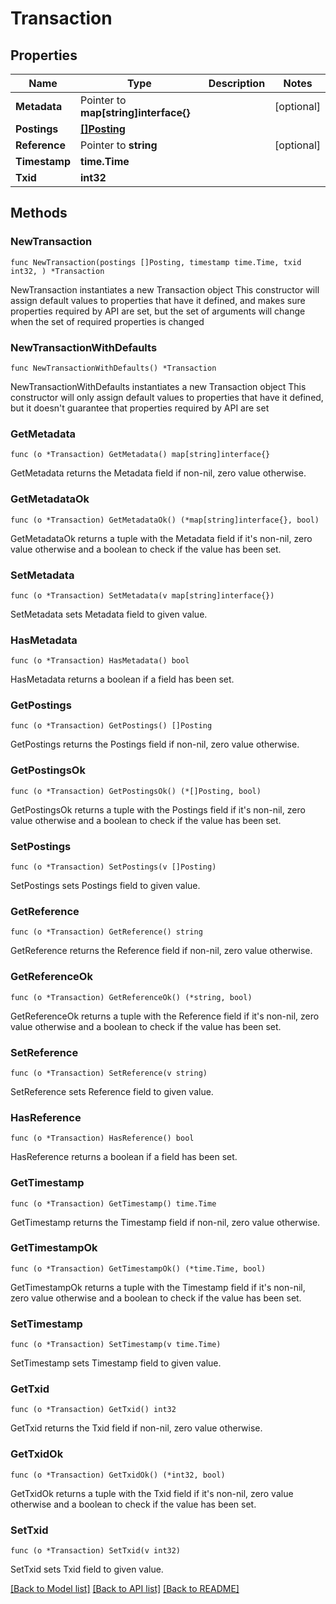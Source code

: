 # Transaction

## Properties

Name | Type | Description | Notes
------------ | ------------- | ------------- | -------------
**Metadata** | Pointer to **map[string]interface{}** |  | [optional] 
**Postings** | [**[]Posting**](Posting.md) |  | 
**Reference** | Pointer to **string** |  | [optional] 
**Timestamp** | **time.Time** |  | 
**Txid** | **int32** |  | 

## Methods

### NewTransaction

`func NewTransaction(postings []Posting, timestamp time.Time, txid int32, ) *Transaction`

NewTransaction instantiates a new Transaction object
This constructor will assign default values to properties that have it defined,
and makes sure properties required by API are set, but the set of arguments
will change when the set of required properties is changed

### NewTransactionWithDefaults

`func NewTransactionWithDefaults() *Transaction`

NewTransactionWithDefaults instantiates a new Transaction object
This constructor will only assign default values to properties that have it defined,
but it doesn't guarantee that properties required by API are set

### GetMetadata

`func (o *Transaction) GetMetadata() map[string]interface{}`

GetMetadata returns the Metadata field if non-nil, zero value otherwise.

### GetMetadataOk

`func (o *Transaction) GetMetadataOk() (*map[string]interface{}, bool)`

GetMetadataOk returns a tuple with the Metadata field if it's non-nil, zero value otherwise
and a boolean to check if the value has been set.

### SetMetadata

`func (o *Transaction) SetMetadata(v map[string]interface{})`

SetMetadata sets Metadata field to given value.

### HasMetadata

`func (o *Transaction) HasMetadata() bool`

HasMetadata returns a boolean if a field has been set.

### GetPostings

`func (o *Transaction) GetPostings() []Posting`

GetPostings returns the Postings field if non-nil, zero value otherwise.

### GetPostingsOk

`func (o *Transaction) GetPostingsOk() (*[]Posting, bool)`

GetPostingsOk returns a tuple with the Postings field if it's non-nil, zero value otherwise
and a boolean to check if the value has been set.

### SetPostings

`func (o *Transaction) SetPostings(v []Posting)`

SetPostings sets Postings field to given value.


### GetReference

`func (o *Transaction) GetReference() string`

GetReference returns the Reference field if non-nil, zero value otherwise.

### GetReferenceOk

`func (o *Transaction) GetReferenceOk() (*string, bool)`

GetReferenceOk returns a tuple with the Reference field if it's non-nil, zero value otherwise
and a boolean to check if the value has been set.

### SetReference

`func (o *Transaction) SetReference(v string)`

SetReference sets Reference field to given value.

### HasReference

`func (o *Transaction) HasReference() bool`

HasReference returns a boolean if a field has been set.

### GetTimestamp

`func (o *Transaction) GetTimestamp() time.Time`

GetTimestamp returns the Timestamp field if non-nil, zero value otherwise.

### GetTimestampOk

`func (o *Transaction) GetTimestampOk() (*time.Time, bool)`

GetTimestampOk returns a tuple with the Timestamp field if it's non-nil, zero value otherwise
and a boolean to check if the value has been set.

### SetTimestamp

`func (o *Transaction) SetTimestamp(v time.Time)`

SetTimestamp sets Timestamp field to given value.


### GetTxid

`func (o *Transaction) GetTxid() int32`

GetTxid returns the Txid field if non-nil, zero value otherwise.

### GetTxidOk

`func (o *Transaction) GetTxidOk() (*int32, bool)`

GetTxidOk returns a tuple with the Txid field if it's non-nil, zero value otherwise
and a boolean to check if the value has been set.

### SetTxid

`func (o *Transaction) SetTxid(v int32)`

SetTxid sets Txid field to given value.



[[Back to Model list]](../README.md#documentation-for-models) [[Back to API list]](../README.md#documentation-for-api-endpoints) [[Back to README]](../README.md)


